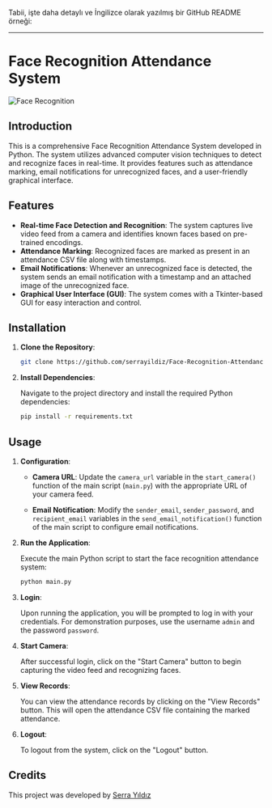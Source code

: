 Tabii, işte daha detaylı ve İngilizce olarak yazılmış bir GitHub README örneği:

---

# Face Recognition Attendance System

![Face Recognition](images/face_recognition.png)

## Introduction

This is a comprehensive Face Recognition Attendance System developed in Python. The system utilizes advanced computer vision techniques to detect and recognize faces in real-time. It provides features such as attendance marking, email notifications for unrecognized faces, and a user-friendly graphical interface.

## Features

- **Real-time Face Detection and Recognition**: The system captures live video feed from a camera and identifies known faces based on pre-trained encodings.
- **Attendance Marking**: Recognized faces are marked as present in an attendance CSV file along with timestamps.
- **Email Notifications**: Whenever an unrecognized face is detected, the system sends an email notification with a timestamp and an attached image of the unrecognized face.
- **Graphical User Interface (GUI)**: The system comes with a Tkinter-based GUI for easy interaction and control.

## Installation

1. **Clone the Repository**:

    ```bash
    git clone https://github.com/serrayildiz/Face-Recognition-Attendance-System.git
    ```

2. **Install Dependencies**:

    Navigate to the project directory and install the required Python dependencies:

    ```bash
    pip install -r requirements.txt
    ```

## Usage

1. **Configuration**:

    - **Camera URL**: Update the `camera_url` variable in the `start_camera()` function of the main script (`main.py`) with the appropriate URL of your camera feed.
    
    - **Email Notification**: Modify the `sender_email`, `sender_password`, and `recipient_email` variables in the `send_email_notification()` function of the main script to configure email notifications.

2. **Run the Application**:

    Execute the main Python script to start the face recognition attendance system:

    ```bash
    python main.py
    ```

3. **Login**:

    Upon running the application, you will be prompted to log in with your credentials. For demonstration purposes, use the username `admin` and the password `password`.

4. **Start Camera**:

    After successful login, click on the "Start Camera" button to begin capturing the video feed and recognizing faces.

5. **View Records**:

    You can view the attendance records by clicking on the "View Records" button. This will open the attendance CSV file containing the marked attendance.

6. **Logout**:

    To logout from the system, click on the "Logout" button.

## Credits

This project was developed by [Serra Yıldız](https://github.com/serrayildiz) 
